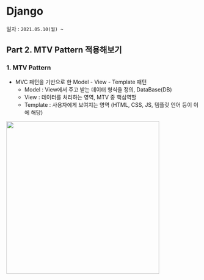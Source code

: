# Django

일자 : `2021.05.10(월) ~`

## Part 2. MTV Pattern 적용해보기

### 1. MTV Pattern

- MVC 패턴을 기반으로 한 Model - View - Template 패턴
  - Model : View에서 주고 받는 데이터 형식을 정의, DataBase(DB)
  - View : 데이터를 처리하는 영역, MTV 중 핵심역할
  - Template : 사용자에게 보여지는 영역 (HTML, CSS, JS, 템플릿 언어 등이 이에 해당)

<img src="https://images.velog.io/images/nathan29849/post/04a7b7b9-4fc0-41b1-8e5c-b49ca2d212a9/image.png" width="400px;">
